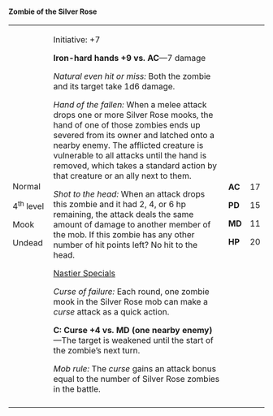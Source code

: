 #### Zombie of the Silver Rose

<table>
<colgroup>
<col style="width: 16%" />
<col style="width: 72%" />
<col style="width: 5%" />
<col style="width: 5%" />
</colgroup>
<tbody>
<tr class="odd">
<td><p>Normal</p>
<p>4<sup>th</sup> level</p>
<p>Mook</p>
<p>Undead</p></td>
<td><p>Initiative: +7</p>
<p><strong>Iron-hard hands +9 vs. AC</strong>—7 damage</p>
<p><em>Natural even hit or miss:</em> Both the zombie and its target
take 1d6 damage.</p>
<p><em>Hand of the fallen:</em> When a melee attack drops one or more
Silver Rose mooks, the hand of one of those zombies ends up severed from
its owner and latched onto a nearby enemy. The afflicted creature is
vulnerable to all attacks until the hand is removed, which takes a
standard action by that creature or an ally next to them.</p>
<p><em>Shot to the head:</em> When an attack drops this zombie and it
had 2, 4, or 6 hp remaining, the attack deals the same amount of damage
to another member of the mob. If this zombie has any other number of hit
points left? No hit to the head.</p>
<p><u>Nastier Specials</u></p>
<p><em>Curse of failure:</em> Each round, one zombie mook in the Silver
Rose mob can make a <em>curse</em> attack as a quick action.</p>
<p><strong>C: Curse +4 vs. MD (one nearby enemy)</strong>—The target is
weakened until the start of the zombie’s next turn.</p>
<p><em>Mob rule:</em> The <em>curse</em> gains an attack bonus equal to
the number of Silver Rose zombies in the battle.</p></td>
<td><p><strong>AC</strong></p>
<p><strong>PD</strong></p>
<p><strong>MD</strong></p>
<p><strong>HP</strong></p></td>
<td><p>17</p>
<p>15</p>
<p>11</p>
<p>20</p></td>
</tr>
<tr class="even">
<td></td>
<td></td>
<td></td>
<td></td>
</tr>
</tbody>
</table>

